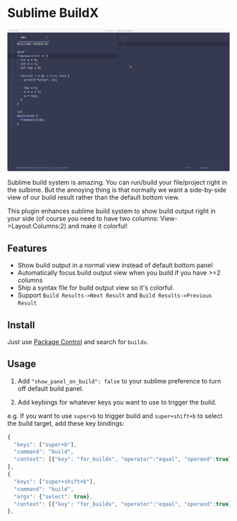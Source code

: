 # Sublime BuildX

![](./demo.gif)

Sublime build system is amazing. You can run/build your file/project right in the sulbime. But the annoying thing is that normally we want a side-by-side view of our build result rather than the default bottom view.

This plugin enhances sublime build system to show build output right in your side (of course you need to have two columns: View->Layout:Columns:2) and make it colorful!

## Features

- Show build output in a normal view instead of default bottom panel
- Automatically focus build output view when you build if you have >=2 columns
- Ship a syntax file for build output view so it's colorful.
- Support `Build Results->Next Result` and `Build Results->Previous Result`

## Install

Just use [Package Control](https://packagecontrol.io/) and search for `buildx`.

## Usage

1. Add `"show_panel_on_build": false` to your sublime preference to turn off default build panel.

2. Add keybings for whatever keys you want to use to trigger the build.

e.g. If you want to use `super+b` to trigger build and `super+shift+b` to select the build target, add these key bindings:

```js
{
  "keys": ["super+b"],
  "command": "build",
  "context": [{"key": "for_buildx", "operator":"equal", "operand":true}]
},
{
  "keys": ["super+shift+b"],
  "command": "build",
  "args": {"select": true},
  "context": [{"key": "for_buildx", "operator":"equal", "operand":true}]
},
```
